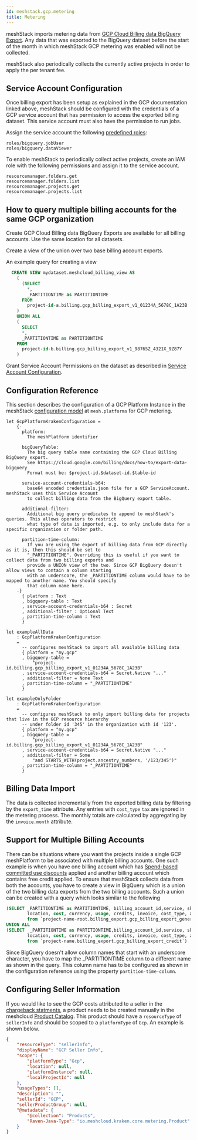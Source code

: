 ```yaml
---
id: meshstack.gcp.metering
title: Metering
---
```


meshStack imports metering data from [GCP Cloud Billing data BigQuery Export](https://cloud.google.com/billing/docs/how-to/export-data-bigquery). Any data that was exported to the BigQuery dataset before the start of the month in which meshStack GCP metering was enabled will not be collected.

meshStack also periodically collects the currently active projects in order to apply the per tenant fee.

## Service Account Configuration

Once billing export has been setup as explained in the GCP documentation linked above, meshStack should be configured with the credentials of a GCP service account that has permission to access the exported billing dataset. This service account must also have the permission to run jobs.

Assign the service account the following [predefined roles](https://cloud.google.com/bigquery/docs/access-control):

```text
roles/bigquery.jobUser
roles/bigquery.dataViewer
```

To enable meshStack to periodically collect active projects, create an IAM role with the following permissions and assign it to the service account.

```text
resourcemanager.folders.get
resourcemanager.folders.list
resourcemanager.projects.get
resourcemanager.projects.list
```

## How to query multiple billing accounts for the same GCP organization

Create GCP Cloud Billing data BigQuery Exports are available for all billing accounts. Use the same location for all datasets.

Create a view of the union over two base billing account exports.

An example query for creating a view

```sql
  CREATE VIEW mydataset.meshcloud_billing_view AS
    (
      (SELECT
        *,
        _PARTITIONTIME as PARTITIONTIME
      FROM
        project-id-a.billing.gcp_billing_export_v1_01234A_5678C_1A23B
    )
    UNION ALL
    (
      SELECT
      *,
      _PARTITIONTIME as PARTITIONTIME
    FROM
      project-id-b.billing.gcp_billing_export_v1_98765Z_4321X_9Z87Y
    )
```

Grant Service Account Permissions on the dataset as described in [Service Account Configuration](#service-account-configuration).

## Configuration Reference

This section describes the configuration of a GCP Platform Instance in the meshStack [configuration model](./meshstack.index.md#configuration)
at `mesh.platforms` for GCP metering.

<!--snippet:mesh.platforms.gcp.kraken#type-->


<!--DOCUSAURUS_CODE_TABS-->
<!--Dhall Type-->
```dhall
let GcpPlatformKrakenConfiguration =
    {-
      platform:
        The meshPlatform identifier

      bigQueryTable:
        The big query table name containing the GCP Cloud Billing BigQuery export.
        See https://cloud.google.com/billing/docs/how-to/export-data-bigquery
        Format must be: $project-id.$dataset-id.$table-id

      service-account-credentials-b64:
        base64 encoded credentials.json file for a GCP ServiceAccount. meshStack uses this Service Account
        to collect billing data from the BigQuery export table.

      additional-filter:
        Additional big query predicates to append to meshStack's queries. This allows operators to restrict
        what type of data is imported, e.g. to only include data for a specific organization or folder path.

      partition-time-column:
        If you are using the export of billing data from GCP directly as it is, then this should be set to
        "_PARTITIONTIME". Overriding this is useful if you want to collect data from two billing exports and
        provide a UNION view of the two. Since GCP BigQuery doesn't allow views to contain a column starting
        with an underscore, the _PARTITIONTIME column would have to be mapped to another name. You should specify
        that column name here.
    -}
      { platform : Text
      , bigquery-table : Text
      , service-account-credentials-b64 : Secret
      , additional-filter : Optional Text
      , partition-time-column : Text
      }
```
<!--Example-->
```dhall
let exampleAllData
    : GcpPlatformKrakenConfiguration
    =
      -- configures meshStack to import all available billing data
      { platform = "my.gcp"
      , bigquery-table =
          "project-id.billing.gcp_billing_export_v1_01234A_5678C_1A23B"
      , service-account-credentials-b64 = Secret.Native "..."
      , additional-filter = None Text
      , partition-time-column = "_PARTITIONTIME"
      }

let exampleOnlyFolder
    : GcpPlatformKrakenConfiguration
    =
      -- configures meshStack to only import billing data for projects that live in the GCP resource hierarchy
      -- under folder id '345' in the organization with id '123'.
      { platform = "my.gcp"
      , bigquery-table =
          "project-id.billing.gcp_billing_export_v1_01234A_5678C_1A23B"
      , service-account-credentials-b64 = Secret.Native "..."
      , additional-filter = Some
          "and STARTS_WITH(project.ancestry_numbers, '/123/345')"
      , partition-time-column = "_PARTITIONTIME"
      }
```
<!--END_DOCUSAURUS_CODE_TABS-->

## Billing Data Import

The data is collected incrementally from the exported billing data by filtering by the `export_time` attribute.
Any entries with `cost_type` `tax` are ignored in the metering process.
The monthly totals are calculated by aggregating by the `invoice.month` attribute.


## Support for Multiple Billing Accounts

There can be situations where you want the projects inside a single GCP meshPlatform to be associated with multiple
billing accounts. One such example is when you have one billing account which has
[Spend-based committed use discounts](https://cloud.google.com/docs/cuds-spend-based) applied and another billing account
which contains free credit applied. To ensure that meshStack collects data from both the accounts, you have to create
a view in BigQuery which is a union of the two billing data exports from the two billing accounts. Such a union can be
created with a query which looks similar to the following

```sql
(SELECT _PARTITIONTIME as PARTITIONTIME, billing_account_id,service, sku, project, labels, system_labels,
        location, cost, currency, usage, credits, invoice, cost_type, adjustment_info
        from `project-name-root.billing_export.gcp_billing_export_general`)
UNION ALL
(SELECT  _PARTITIONTIME as PARTITIONTIME,billing_account_id,service, sku, project, labels, system_labels,
        location, cost, currency, usage, credits, invoice, cost_type, adjustment_info
        from `project-name.billing_export.gcp_billing_export_credit`)

```

Since BigQuery doesn't allow column names that start with an underscore character, you have to map the _PARTITIONTIME
column to a different name as shown in the query. This column name has to be configured as shown in the configuration
reference using the property `partition-time-column`.

## Configuring Seller Information

If you would like to see the GCP costs attributed to a seller in the [chargeback statments](./meshcloud.project-metering.md#chargeback-statements), a product needs to be created manually in the meshcloud [Product Catalog](meshstack.billing-configuration.md#defining-a-custom-product-catalog). This product should have a `resourceType` of `sellerInfo` and should be scoped to a `platformType` of `Gcp`. An example is shown below.

```json
{
    "resourceType": "sellerInfo",
    "displayName": "GCP Seller Info",
    "scope": {
        "platformType": "Gcp",
        "location": null,
        "platformInstance": null,
        "localProjectId": null
    },
    "usageTypes": [],
    "description": "",
    "sellerId": "GCP",
    "sellerProductGroup": null,
    "@metadata": {
        "@collection": "Products",
        "Raven-Java-Type": "io.meshcloud.kraken.core.metering.Product"
    }
}
```
